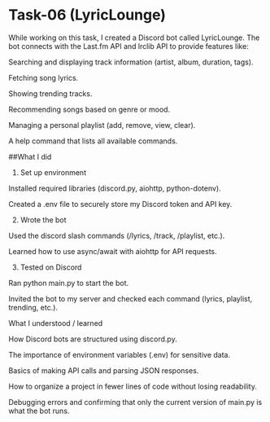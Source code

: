 # Task-06 (LyricLounge)

While working on this task, I created a Discord bot called LyricLounge. The bot connects with the Last.fm API and lrclib API to provide features like:

Searching and displaying track information (artist, album, duration, tags).

Fetching song lyrics.

Showing trending tracks.

Recommending songs based on genre or mood.

Managing a personal playlist (add, remove, view, clear).

A help command that lists all available commands.


##What I did

1. Set up environment

Installed required libraries (discord.py, aiohttp, python-dotenv).

Created a .env file to securely store my Discord token and API key.



2. Wrote the bot

Used the discord slash commands (/lyrics, /track, /playlist, etc.).

Learned how to use async/await with aiohttp for API requests.



3. Tested on Discord

Ran python main.py to start the bot.

Invited the bot to my server and checked each command (lyrics, playlist, trending, etc.).




What I understood / learned

How Discord bots are structured using discord.py.

The importance of environment variables (.env) for sensitive data.

Basics of making API calls and parsing JSON responses.

How to organize a project in fewer lines of code without losing readability.

Debugging errors and confirming that only the current version of main.py is what the bot runs.
